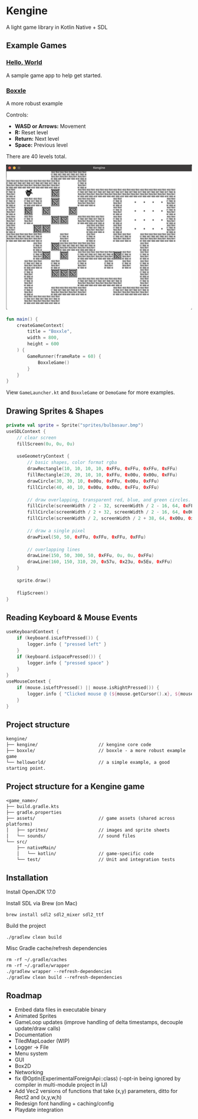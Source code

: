 # Kengine

A light game library in Kotlin Native + SDL

## Example Games

### [Hello, World](helloworld/)

A sample game app to help get started.

### [Boxxle](boxxle/) 

A more robust example

Controls:
- **WASD or Arrows:** Movement
- **R:** Reset level
- **Return:** Next level
- **Space:** Previous level

There are 40 levels total. 

<img src="https://raw.githubusercontent.com/kennycason/kengine/refs/heads/main/boxxle/screenshot.png" />

```kotlin
fun main() {
    createGameContext(
        title = "Boxxle",
        width = 800,
        height = 600
    ) {
        GameRunner(frameRate = 60) {
            BoxxleGame()
        }
    }
}
```

View `GameLauncher.kt` and `BoxxleGame` or `DemoGame` for more examples.

## Drawing Sprites & Shapes

```kotlin
private val sprite = Sprite("sprites/bulbasaur.bmp")
useSDLContext {
    // clear screen
    fillScreen(0u, 0u, 0u)

    useGeometryContext {
        // basic shapes, color format rgba
        drawRectangle(10, 10, 10, 10, 0xFFu, 0xFFu, 0xFFu, 0xFFu)
        fillRectangle(20, 20, 10, 10, 0xFFu, 0x00u, 0x00u, 0xFFu)
        drawCircle(30, 30, 10, 0x00u, 0xFFu, 0x00u, 0xFFu)
        fillCircle(40, 40, 10, 0x00u, 0x00u, 0xFFu, 0xFFu)

        // draw overlapping, transparent red, blue, and green circles.
        fillCircle(screenWidth / 2 - 32, screenWidth / 2 - 16, 64, 0xFFu, 0x00u, 0x00u, 0x77u)
        fillCircle(screenWidth / 2 + 32, screenWidth / 2 - 16, 64, 0x00u, 0xFFu, 0x00u, 0x77u)
        fillCircle(screenWidth / 2, screenWidth / 2 + 38, 64, 0x00u, 0x00u, 0xFFu, 0x77u)
        
        // draw a single pixel
        drawPixel(50, 50, 0xFFu, 0xFFu, 0xFFu, 0xFFu)
        
        // overlapping lines
        drawLine(150, 50, 300, 50, 0xFFu, 0u, 0u, 0xFFu)
        drawLine(160, 150, 310, 20, 0x57u, 0x23u, 0x5Eu, 0xFFu)
    }

    sprite.draw()

    flipScreen()
}
```

## Reading Keyboard & Mouse Events

```kotlin
useKeyboardContext {
    if (keyboard.isLeftPressed()) {
        logger.info { "pressed left" }
    }
    if (keyboard.isSpacePressed()) {
        logger.info { "pressed space" }
    }
}
useMouseContext {
    if (mouse.isLeftPressed() || mouse.isRightPressed()) {
        logger.info { "Clicked mouse @ (${mouse.getCursor().x}, ${mouse.getCursor().y})" }
    }
}
```

## Project structure

```shell
kengine/
├── kengine/                       // kengine core code
├── boxxle/                        // boxxle - a more robust example game
└── helloworld/                    // a simple example, a good starting point.
```

## Project structure for a Kengine game

```shell
<game_name>/
├── build.gradle.kts               
├── gradle.properties    
├── assets/                        // game assets (shared across platforms)
│   ├── sprites/                   // images and sprite sheets
│   └── sounds/                    // sound files     
└── src/
    ├── nativeMain/
    │   └── kotlin/                // game-specific code
    └── test/                      // Unit and integration tests
```

## Installation 

Install OpenJDK 17.0

Install SDL via Brew (on Mac)
```shell
brew install sdl2 sdl2_mixer sdl2_ttf
```

Build the project
```shell
./gradlew clean build
```

Misc Gradle cache/refresh dependencies
```shell
rm -rf ~/.gradle/caches
rm -rf ~/.gradle/wrapper
./gradlew wrapper --refresh-dependencies
./gradlew clean build --refresh-dependencies
```

## Roadmap
- Embed data files in executable binary
- Animated Sprites
- GameLoop updates (improve handling of delta timestamps, decouple update/draw calls)
- Documentation
- TiledMapLoader (WIP)
- Logger -> File
- Menu system
- GUI
- Box2D
- Networking
- fix @OptIn(ExperimentalForeignApi::class) (-opt-in being ignored by compiler in multi-module project in IJ)
- Add Vec2 versions of functions that take (x,y) parameters, ditto for Rect2 and (x,y,w,h)
- Redesign font handling + caching/config
- Playdate integration



